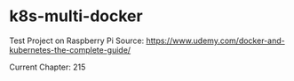 # k8s-multi-docker
Test Project on Raspberry Pi
Source: https://www.udemy.com/docker-and-kubernetes-the-complete-guide/

Current Chapter: 215

